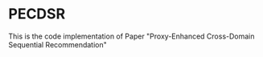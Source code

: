 # PECDSR
This is the code implementation of Paper "Proxy-Enhanced Cross-Domain Sequential
Recommendation"
